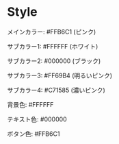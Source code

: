 # Style

メインカラー: #FFB6C1 (ピンク)

サブカラー1: #FFFFFF (ホワイト)

サブカラー2: #000000 (ブラック)

サブカラー3: #FF69B4 (明るいピンク)

サブカラー4: #C71585 (濃いピンク)

背景色: #FFFFFF

テキスト色: #000000

ボタン色: #FFB6C1
